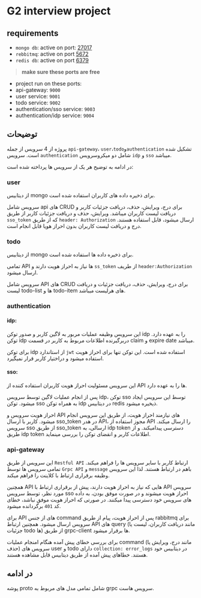 # G2 interview project

## requirements
- `mongo db`: active on port: [27017](mongodb://127.0.0.1:27017)
- `rebbitmq`: active on port [5672](amqp://guest:guest@localhost:5672)
- `redis db`: active on port [6379](http://localhost:6379)

> **make sure these ports are free**

- project run on these ports:
- api-gateway: `9000`
- user service: `9001`
- todo service: `9002`
- authentication/sso service: `9003`
- authentication/idp service: `9004`

## توضیحات

پروژه از 4 سرویس از جمله `api-gateway`، `user`،`todo`و`authentication` تشکیل شده است.
سرویس `authentication` شامل دو میکروسرویس `idp` و `sso` میباشد.

در ادامه به توضیح هر یک از سرویس ها پرداخته شده است:

### user
از دیتابیس mongo برای ذخیره داده های کاربران استفاده شده است.

سرویس شامل api های CRUD برای درج، ویرایش، حذف، دریافت جزئیات کاربر و دریافت لیست کاربران میباشد.
ویرایش، حذف و دریافت جزئیات کاربر از طریق `sso_token` که از طریق `header: Authorization` ارسال میشود، قابل استفاده هستند.
درج و دریافت لیست کاربران بدون احراز هویا قابل انجام است.

### todo
از دیتابیس mongo برای ذخیره داده ها استفاده شده است.

تمامی API ها نیاز به احراز هویت دارند و `ss_token` از طریف `header:Authorization` ارسال میشود.

سرویس شامل API های CRUD برای درج، ویرایش، حذف، دریافت جزئیات و دریافت لیست todo-list ها و todo-item های هرلیست میباشد.

### authentication

#### idp:
 
این سرویس وظیفه عملیات مربور به لاگین کاربر و صدور توکن idp را به عهده دارد.
توکن idp دربرگیرنده اطلاعات مربوط به کاربر در قسمت claim و expire date میباشد.

برای توکن idp از استاندارد `jwt` استفاده شده است.
این توکن تنها برای احراز هویت استفاده میشود و دراختیار کاربر قرار نمیگیرد.

#### sso:
 
این سرویس مسئولیت احراز هویت کاربران استفاده کننده از API ها را به عهده دارد.

پس از انجام عملیات لاگین توسط سرویس idp، توکن sso توسط این سرویس ایجاد میشود.
توکن sso به همراه توکن idp در دیتابیس redis ذیخیره میشود.

احراز هویت سرویس و API های نیازمند احراز هویت، از طریق این سرویس انجام میشود.
کاربر با ارسال sso_token در هدر API، مجوز استفاده از API را ارسال میکند.
سرویس sso از طریق sso_token ارسالی، به idp token دسترسی پیدامیکند. و از طریق idp token اطلاعات کاربر و انقضای توکن را بررسی مینماید.

### api-gateway

این سرویس از طریق `Restful API` ارتباط کاربر با سایر سرویس ها را فراهم میکند.
تمامی سرویس ها توسط `Grpc API` و `message` باهم در ارتباط هستند. لذا این سرویس وظیفه برقراری ارتباط با کلاینت را فراهم میکند.

همچنین API هایی که نیاز به احراز هویت دارند، پیش از برقراری ارتباط با API سرویس مورد نظر، توسط سرویس sso احراز هویت میشوند و در صورت موفق بودن، به داده های سرویس خود دسترسی پیدا میکنند.
در صورتی که احراز هویت موفق نباشد، خطای کد `401` برگردانده میشود.

برای API های از جنس command پس از احراز هویت، پیام از طریق rabbitmq برای سرویس ارسال میشود.
همچنین ارتباط API های query (مانند دریافت کاربران، لیست یا جزئیات todo ها) از طریق grpc-client ها برقرار میشود.

برای بررسی خطای پیش آمده هنگام امنجام عملیات command (مانند درج، ویرایش یا حذف) سرویس های user و todo دارای `collection: error_logs` در دیتابیس خود هستند. خطاهای پیش آمده از طریق دیتابیس قابل مشاهده هستند.

## در ادامه
پوشه proto شامل تمامی مدل های مربوط به grpc سرویس هاست.